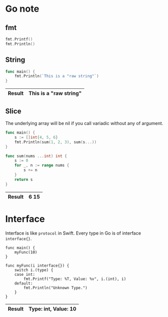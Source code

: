 # Go note

## fmt

```go
fmt.Printf()
fmt.Println()
```

## String

```go
func main() {
	fmt.Println(`This is a "raw string"`)
}
```

|Result|This is a "raw string"|
|------|----------------------|

## Slice

The underlying array will be nil if you call variadic without any of argument.

```go
func main() {
	s := []int{4, 5, 6}
	fmt.Println(sum(1, 2, 3), sum(s...))
}

func sum(nums ...int) int {
	s := 0
	for _, n := range nums {
		s += n
	}
	return s
}
```

|Result|6 15|
|------|----|

# Interface 

Interface is like `protocol` in Swift.
Every type in Go is of interface `interface{}`.

```golang
func main() { 
	myFunc(10) 
}

func myFunc(i interface{}) {
	switch i.(type) {
	case int:
		fmt.Printf("Type: %T, Value: %v", i.(int), i)
	default:
		fmt.Println("Unknown Type.")
	}
}
```

|Result|Type: int, Value: 10|
|------|--------------------|
